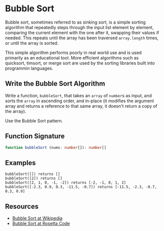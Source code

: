 # Bubble Sort

Bubble sort, sometimes referred to as sinking sort, is a simple sorting algorithm that
repeatedly steps through the input list element by element, comparing the current
element with the one after it, swapping their values if needed. This repeats until
the array has been traversed `array.length` times, or until the array is sorted.

This simple algorithm performs poorly in real world use and is used primarily as an
educational tool. More efficient algorithms such as quicksort, timsort, or merge sort
are used by the sorting libraries built into programmin languages.

## Write the Bubble Sort Algorithm

Write a function, `bubbleSort`, that takes an `array` of `number`s as input, and
sorts the `array` in ascending order, and in-place (it modifies the argument array
and returns a reference to that same array, it doesn't return a copy of the array).

Use the Bubble Sort pattern.

## Function Signature

```typescript
function bubbleSort (nums: number[]): number[]
```

## Examples

```text
bubbleSort([]) returns []
bubbleSort([2]) returns []
bubbleSort([2, 1, 0, -1, -2]) returns [-2, -1, 0, 1, 2]
bubbleSort([-2.3, 0.9, 0.3, -11.5, -0.7]) returns [-11.5, -2.3, -0.7, 0.3, 0.9]
```

## Resources

- [Bubble Sort at Wikipedia][0]
- [Bubble Sort at Rosetta Code][1]

[0]: https://en.wikipedia.org/wiki/Bubble_sort
[1]: https://rosettacode.org/wiki/Sorting_algorithms/Bubble_sort
